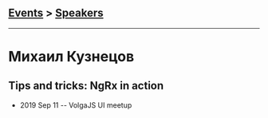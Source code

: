 ## [Events](../README.md) > [Speakers](../speakers.md)
---

# Михаил Кузнецов

## Tips and tricks: NgRx in action
- 2019 Sep 11 -- VolgaJS UI meetup    
